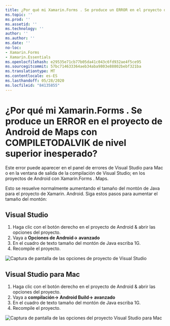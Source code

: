 ```yaml
---
title: ¿Por qué mi Xamarin.Forms . Se produce un ERROR en el proyecto de Android de Maps con COMPILETODALVIK de nivel superior inesperado?
ms.topic: ''
ms.prod: ''
ms.assetid: ''
ms.technology: ''
author: ''
ms.author: ''
ms.date: ''
no-loc:
- Xamarin.Forms
- Xamarin.Essentials
ms.openlocfilehash: e29535e71cb77b05da41c043c6fd932ae4f5ce95
ms.sourcegitcommit: 57bc714633364aeb34aba9803e88802bebf321ba
ms.translationtype: MT
ms.contentlocale: es-ES
ms.lasthandoff: 05/28/2020
ms.locfileid: "84135855"
---
```

# <a name="why-does-my-xamarinformsmaps-android-project-fail-with-compiletodalvik-unexpected-top-level-error"></a>¿Por qué mi Xamarin.Forms . Se produce un ERROR en el proyecto de Android de Maps con COMPILETODALVIK de nivel superior inesperado?

Este error puede aparecer en el panel de errores de Visual Studio para Mac o en la ventana de salida de la compilación de Visual Studio; en los proyectos de Android con Xamarin.Forms . Maps.

Esto se resuelve normalmente aumentando el tamaño del montón de Java para el proyecto de Xamarin. Android. Siga estos pasos para aumentar el tamaño del montón:

## <a name="visual-studio"></a>Visual Studio

1. Haga clic con el botón derecho en el proyecto de Android & abrir las opciones del proyecto.
2. Vaya a **Opciones de Android-> avanzado**
3. En el cuadro de texto tamaño del montón de Java escriba 1G.
4. Recompile el proyecto.

![Captura de pantalla de las opciones de proyecto de Visual Studio](maps-compiletodalvik-error-images/vsjavaheap.png "Opciones de compilación de Android en Visual Studio")

## <a name="visual-studio-for-mac"></a>Visual Studio para Mac

1. Haga clic con el botón derecho en el proyecto de Android & abrir las opciones del proyecto.
2. Vaya a **compilación-> Android Build-> avanzado**
3. En el cuadro de texto tamaño del montón de Java escriba 1G.
4. Recompile el proyecto.  

![Captura de pantalla de las opciones del proyecto Visual Studio para Mac](maps-compiletodalvik-error-images/xsjavaheap.png "Opciones de compilación de Android en Visual Studio para Mac")
